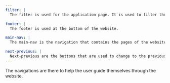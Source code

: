 ```yaml
---
filter: |
  The filter is used for the application page. It is used to filter through the different dog breeds.

footer: |
  The footer is used at the bottom of the website.

main-nav: |
  The main-nav is the navigation that contains the pages of the website. It is seen at the top of the website.

next-previous: |
  Next-previous are the buttons that are used to change to the previous and next pages on the adoption page.
---
```

The navigations are there to help the user guide themselves through the website.
